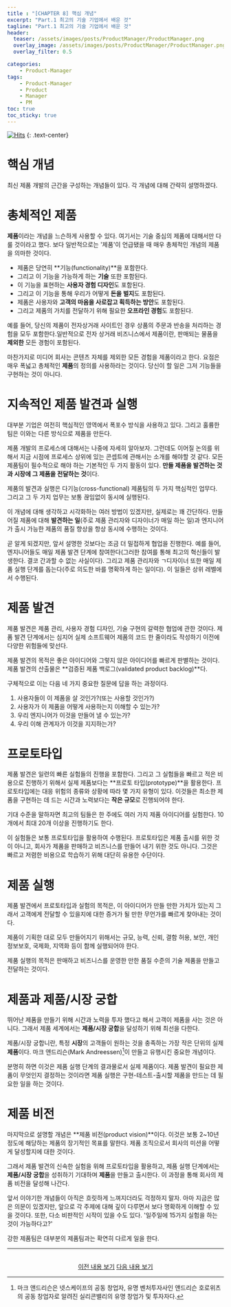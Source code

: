 ```yaml
---
title : "[CHAPTER 8] 핵심 개념"
excerpt: "Part.1 최고의 기술 기업에서 배운 것"
tagline: "Part.1 최고의 기술 기업에서 배운 것"
header:
  teaser: /assets/images/posts/ProductManager/ProductManager.png
  overlay_image: /assets/images/posts/ProductManager/ProductManager.png
  overlay_filter: 0.5

categories:
    - Product-Manager
tags:
    - Product-Manager
    - Product
    - Manager
    - PM
toc: true
toc_sticky: true
---
```


[![Hits](https://hits.seeyoufarm.com/api/count/incr/badge.svg?url=https%3A%2F%2Fsanghyuk.dev%2Fproduct-manager%2F10%2F&count_bg=%23555555&title_bg=%230581A6&icon=&icon_color=%23E7E7E7&title=hits&edge_flat=false)](https://hits.seeyoufarm.com)
{: .text-center}

# 핵심 개념

최신 제품 개발의 근간을 구성하는 개념들이 있다. 각 개념에 대해 간략히 설명하겠다.

# 총체적인 제품

**제품**이라는 개념을 느슨하게 사용할 수 있다. 여기서는 기술 중심의 제품에 대해서만 다룰 것이라고 했다. 보다 일반적으로는 '제품'이 언급됐을 때 매우 총체적인 개념의 제품을 의마한 것이다. 

- 제품은 당연히 **기능(functionality)**을 포함한다.
- 그리고 이 기능을 가능하게 하는 **기술** 또한 포함된다.
- 이 기능을 표현하는 **사용자 경험 디자인**도 포함된다.
- 그리고 이 기능을 통해 우리가 어떻게 **돈을 벌지**도 포함된다.
- 제품은 사용자와 **고객의 마음을 사로잡고 획득하는 방안**도 포함된다.
- 그리고 제품의 가치를 전달하기 위해 필요한 **오프라인 경험**도 포함된다.

예를 들어, 당신의 제품이 전자상거래 사이트인 경우 상품의 주문과 반송을 처리하는 경험을 모두 포함한다.일반적으로 전자 상거래 비즈니스에서 제품이란, 판매되는 물품을 **제외한** 모든 경험이 포함된다.

마찬가지로 미디어 회사는 콘텐츠 자체를 제외한 모든 경험을 제품이라고 한다. 요점은 매우 폭넓고 총체적인 **제품**의 정의를 사용하라는 것이다. 당신이 할 일은 그저 기능들을 구현하는 것이 아니다.

# 지속적인 제품 발견과 실행

대부분 기업은 여전히 핵심적인 영역에서 폭포수 방식을 사용하고 있다. 그리고 훌륭한 팀은 이와는 다른 방식으로 제품을 만든다. 

제품 개발의 프로세스에 대해서는 나중에 자세히 알아보자. 그런데도 이어질 논의를 위해서 지금 시점에 프로세스 상위에 있는 콘셉트에 관해서는 소개를 해야할 것 같다. 모든 제품팀이 필수적으로 해야 하는 기본적인 두 가지 활동이 있다. **만들 제품을 발견하는 것과 시장에 그 제품을 전달하는 것**이다.

제품의 발견과 실행은 다기능(cross-functional) 제품팀의 두 가지 핵심적인 업무다. 그리고 그 두 가지 업무는 보통 끊임없이 동시에 실행된다.

이 개념에 대해 생각하고 시각화하는 여러 방법이 있겠지만, 실제로는 꽤 간단하다. 만들어질 제품에 대해 **발견하는 일**(주로 제품 관리자와 디자이너가 매일 하는 일)과 엔지니어가 출시 가능한 제품의 품질 향상을 항상 동시에 수행하는 것이다.

곧 알게 되겠지만, 앞서 설명한 것보다는 조금 더 밀접하게 협업을 진행한다. 예를 들어, 엔지니어들도 매일 제품 발견 단계에 참여한다(그러한 참여를 통해 최고의 혁신들이 발생한다. 결코 간과할 수 없는 사실이다). 그리고 제품 관리자와 ㄱ디자이너 또한 매일 제품 실행 단계를 돕는다(주로 의도한 바를 명확하게 하는 일이다). 이 일들은 상위 레벨에서 수행된다.

# 제품 발견

제품 발견은 제품 관리, 사용자 경험 디자인, 기술 구현의 갈력한 협업에 관한 것이다. 제품 발견 단계에서는 심지어 실제 소프트웨어 제품의 코드 한 줄이라도 작성하기 이전에 다양한 위험들에 맞선다.

제품 발견의 목적은 좋은 아이디어와 그렇지 않은 아이디어를 빠르게 판별하는 것이다. 제품 발견의 산출물은 **검증된 제품 백로그(validated product backlog)**다.

구체적으로 이는 다음 네 가지 중요한 질문에 답을 하는 과정이다.

1. 사용자들이 이 제품을 살 것인가?(또는 사용할 것인가?)
2. 사용자가 이 제품을 어떻게 사용하는지 이해할 수 있는가?
3. 우리 엔지니어가 이것을 만들어 낼 수 있는가?
4. 우리 이해 관계자가 이것을 지지하는가?

# 프로토타입

제품 발견은 일련의 빠른 실험들의 진행을 포함한다. 그리고 그 실험들을 빠르고 적은 비용으로 진행하기 위해서 실제 제품보다는 **프로토 타입(prototype)**을 활용한다. 프로토타입에는 대응 위험의 종류와 상황에 따라 몇 가지 유형이 있다. 이것들은 최소한 제품을 구현하는 데 드는 시간과 노력보다는 **작은 규모**로 진행되어야 한다.

기대 수준을 말하자면 최고의 팀들은 한 주에도 여러 가지 제품 아이디어를 실험한다. 10개에서 최대 20개 이상을 진행하기도 한다.

이 실험들은 보통 프로토타입을 활용하여 수행된다. 프로토타입은 제품 출시를 위한 것이 아니고, 회사가 제품을 판매하고 비즈니스를 만들어 내기 위한 것도 아니다. 그것은 빠르고 저렴한 비용으로 학습하기 위해 대단히 유용한 수단이다.

# 제품 실행

제품 발견에서 프로토타입과 실험의 목적은, 이 아이디어가 만들 만한 가치가 있는지 그래서 고객에게 전달할 수 있을지에 대한 증거가 될 만한 무언가를 빠르게 찾아내는 것이다.

제품이 기획한 대로 모두 만들어지기 위해서는 규모, 능력, 신뢰, 결함 허용, 보안, 개인정보보호, 국제화, 지역화 등이 함께 실행되어야 한다.

제품 실행의 목적은 판매하고 비즈니스를 운영한 만한 품질 수준의 기술 제품을 만들고 전달하는 것이다.

# 제품과 제품/시장 궁합

뛰어난 제품을 만들기 위해 시간과 노력을 투자 했다고 해서 고객이 제품을 사는 것은 아니다. 그래서 제품 세계에서는 **제품/시장 궁합**을 달성하기 위해 최선을 다한다.

제품/시장 궁합니란, 특정 **시장**의 고객들이 원하는 것을 충족하는 가장 작은 단위의 실제 **제품**이다. 마크 앤드리슨(Mark Andreessen)[^1]이 만들고 유행시킨 중요한 개념이다.

분명히 하면 이것은 제품 실행 단계의 결과물로서 실제 제품이다. 제품 발견이 필요한 제품이 무엇인지 결정하는 것이라면 제품 실행은 구현-테스트-출시할 제품을 만드는 데 필요한 일을 하는 것이다.

# 제품 비전

마지막으로 설명할 개념은 **제품 비전(product vision)**이다. 이것은 보통 2~10년 정도에 해당하는 제품의 장기적인 목표를 말한다. 제품 조직으로서 회사의 미션을 어떻게 달성할지에 대한 것이다.

그래서 제품 발견의 신속한 실험을 위해 프로토타입을 활용하고, 제품 실행 단계에서는 **제품/시장 궁합**을 성취하기 기대하며 **제품**을 만들고 출시한다. 이 과정을 통해 회사의 제품 비전을 달성해 나간다.

앞서 이야기한 개념들이 아직은 흐릿하게 느껴지더라도 걱정하지 말자. 아마 지금은 많은 의문이 있겠지만, 앞으로 각 주제에 대해 깊이 다루면서 보다 명확하게 이해할 수 있을 것이다. 또한, 다소 비판적인 시작이 있을 수도 있다. '일주일에 15가지 실험을 하는 것이 가능하다고?'

강한 제품팀은 대부분의 제품팀과는 확연히 다르게 일을 한다.

---

<br/>
<center>
<a href="https://sanghyuk.dev/Product-Manager/9/" class="btn btn--info">이전 내용 보기</a>
<a href="https://sanghyuk.dev/Product-Manager/11/" class="btn btn--info">다음 내용 보기</a>
</center>

[^1]: 마크 앤드리슨은 넷스케이프의 공동 창업자, 유명 벤처투자사인 앤드리슨 호로위츠의 공동 창업자로 알려진 실리콘밸리의 유명 창업가 및 투자자다.